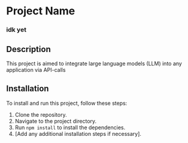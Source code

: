 # Project Name

### idk yet

## Description

This project is aimed to integrate large language models (LLM) into any application via API-calls

## Installation

To install and run this project, follow these steps:

1. Clone the repository.
2. Navigate to the project directory.
3. Run `npm install` to install the dependencies.
4. [Add any additional installation steps if necessary].

